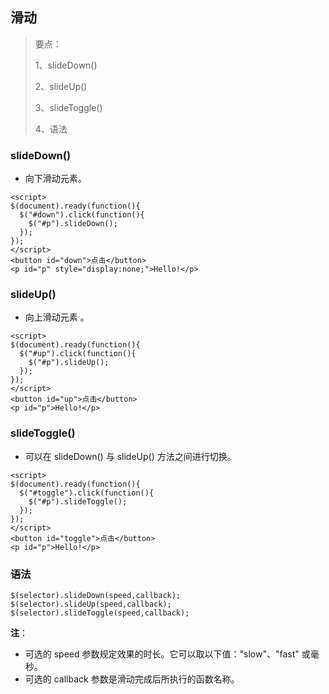 ## 滑动

> 要点：
>
> 1、slideDown()
>
> 2、slideUp()
>
> 3、slideToggle()
>
> 4、语法

### slideDown()

- 向下滑动元素。

```
<script> 
$(document).ready(function(){
  $("#down").click(function(){
    $("#p").slideDown();
  });
});
</script>
<button id="down">点击</button>
<p id="p" style="display:none;">Hello!</p>
```

### slideUp()

- 向上滑动元素 。

```
<script> 
$(document).ready(function(){
  $("#up").click(function(){
    $("#p").slideUp();
  });
});
</script>
<button id="up">点击</button>
<p id="p">Hello!</p>
```

### slideToggle() 

- 可以在 slideDown() 与 slideUp() 方法之间进行切换。

```
<script> 
$(document).ready(function(){
  $("#toggle").click(function(){
    $("#p").slideToggle();
  });
});
</script>
<button id="toggle">点击</button>
<p id="p">Hello!</p>
```

### 语法

```
$(selector).slideDown(speed,callback);
$(selector).slideUp(speed,callback);
$(selector).slideToggle(speed,callback);
```

**注**：

- 可选的 speed 参数规定效果的时长。它可以取以下值："slow"、"fast" 或毫秒。
- 可选的 callback 参数是滑动完成后所执行的函数名称。